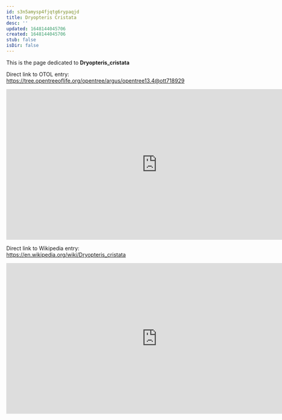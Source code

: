 ```yaml
---
id: s3n5amysp4fjqtg6rypaqjd
title: Dryopteris Cristata
desc: ''
updated: 1648144045706
created: 1648144045706
stub: false
isDir: false
---
```

This is the page dedicated to **Dryopteris_cristata**


Direct link to OTOL entry: https://tree.opentreeoflife.org/opentree/argus/opentree13.4@ott718929



<html>
    <body>
    <iframe src="https://tree.opentreeoflife.org/opentree/argus/opentree13.4@ott718929"
    width="800" height="400" frameborder="0" allowfullscreen> </iframe>
    </body>
</html>
    


Direct link to Wikipedia entry: https://en.wikipedia.org/wiki/Dryopteris_cristata



<html>
    <body>
    <iframe src="https://en.wikipedia.org/wiki/Dryopteris_cristata"
    width="800" height="400" frameborder="0" allowfullscreen> </iframe>
    </body>
</html>
    
